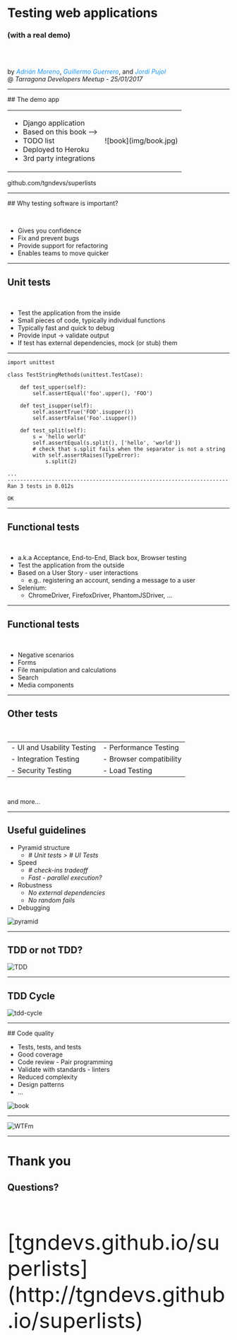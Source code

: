 # Testing web applications

### (with a real demo)

<br><br>

by <font color="#2196F3">*Adrián Moreno*</font>, <font color="#2196F3">*Guillermo Guerrero*</font>, and <font color="#2196F3">*Jordi Pujol*</font>
<br>
@ *Tarragona Developers Meetup - 25/01/2017*

---

## The demo app

<table>
  <tr>
    <td>
      <ul>
        <li>Django application</li>
        <li>Based on this book ⟶</li>
        <li>TODO list</li>
        <li>Deployed to Heroku</li>
        <li>3rd party integrations</li>
      </ul>
    </td>
    <td>
![book](img/book.jpg)
    </td>
  </tr>
</table>

github.com/tgndevs/superlists

---

## Why testing software is important?

<br>

* <!-- .element: class="fragment" -->Gives you confidence
* <!-- .element: class="fragment" -->Fix and prevent bugs
* <!-- .element: class="fragment" -->Provide support for refactoring
* <!-- .element: class="fragment" -->Enables teams to move quicker

---

## Unit tests

<br>

* Test the application from the inside
* Small pieces of code, typically individual functions
* Typically fast and quick to debug
* Provide input -> validate output
* If test has external dependencies, mock (or stub) them

----

```
import unittest

class TestStringMethods(unittest.TestCase):

    def test_upper(self):
        self.assertEqual('foo'.upper(), 'FOO')

    def test_isupper(self):
        self.assertTrue('FOO'.isupper())
        self.assertFalse('Foo'.isupper())

    def test_split(self):
        s = 'hello world'
        self.assertEqual(s.split(), ['hello', 'world'])
        # check that s.split fails when the separator is not a string
        with self.assertRaises(TypeError):
            s.split(2)
```

```
...
----------------------------------------------------------------------
Ran 3 tests in 0.012s

OK
```

----

## Functional tests

<br>

* a.k.a Acceptance, End-to-End, Black box, Browser testing
* Test the application from the outside
* Based on a User Story - user interactions
  * e.g.. registering an account, sending a message to a user
* Selenium:
  * ChromeDriver, FirefoxDriver, PhantomJSDriver, ...

----

## Functional tests

<br>

* Negative scenarios
* Forms
* File manipulation and calculations
* Search
* Media components

----

## Other tests

<br>

<table>
  <tr>
    <td>- UI and Usability Testing</td>
    <td>- Performance Testing</td>
  </tr>
  <tr>
    <td>- Integration Testing</td>
    <td>- Browser compatibility</td>
  </tr>
  <tr>
    <td>- Security Testing</td>
    <td>- Load Testing</td>
  </tr>
</table>

<br>

and more...

---

<!-- .slide: class="two-floating-elements" -->

## Useful guidelines

* Pyramid structure
  *	*&#35; Unit tests > &#35; UI Tests*
* <!-- .element: class="fragment" -->Speed
  * *&#35; check-ins tradeoff*
  * *Fast - parallel execution?*
* <!-- .element: class="fragment" -->Robustness
  * *No external dependencies*
  * *No random fails*
* <!-- .element: class="fragment" -->Debugging

![pyramid](img/test-pyramid.png)

---

## TDD or not TDD?

![TDD](img/Hamlet.jpg)

----

## TDD Cycle

![tdd-cycle](img/tdd-cycle.png)

---

<!-- .slide: class="two-floating-elements" -->

## Code quality

* Tests, tests, and tests
* Good coverage
* Code review - Pair programming
* Validate with standards - linters
* Reduced complexity
* Design patterns
* ...

![book](img/book2.jpg)

----

![WTFm](img/wtfm.png)

---

# Thank you

## Questions?

<br><br><br>

<font size="22">
[tgndevs.github.io/superlists](http://tgndevs.github.io/superlists)
</font>
